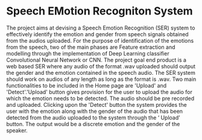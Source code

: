 # Speech EMotion Recogniton System
The project aims at devising a Speech Emotion Recognition (SER) system to effectively identify
the emotion and gender from speech signals obtained from the audios uploaded. For the purpose
of identification of the emotions from the speech, two of the main phases are Feature extraction
and modelling through the implementation of Deep Learning classifier Convolutional Neural
Network or CNN. The project goal end product is a web based SER where any audio of the
format .wav uploaded should output the gender and the emotion contained in the speech audio.
The SER system should work on audios of any length as long as the format is .wav. Two main
functionalities to be included in the Home page are 'Upload' and 'Detect'.'Upload' button gives
provision for the user to upload the audio for which the emotion needs to be detected. The audio
should be pre recorded and uploaded. Clicking upon the 'Detect' button the system provides the
user with the emotion along with the gender of the audio that has been detected from the audio
uploaded to the system through the ‘ Upload’ button. The output would be a discrete emotion
and the gender of the speaker.
